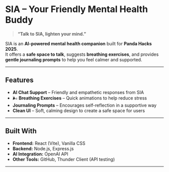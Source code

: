#  SIA – Your Friendly Mental Health Buddy 

> **“Talk to SIA, lighten your mind.”**  

SIA is an **AI-powered mental health companion** built for **Panda Hacks 2025**.  
It offers a **safe space to talk**, suggests **breathing exercises**, and provides **gentle journaling prompts** to help you feel calmer and supported.

---

##  Features
-  **AI Chat Support** – Friendly and empathetic responses from SIA  
- 🌬 **Breathing Exercises** – Quick animations to help reduce stress  
-  **Journaling Prompts** – Encourages self-reflection in a supportive way  
-  **Clean UI** – Soft, calming design to create a safe space for users  

---

##  Built With
- **Frontend:** React (Vite), Vanilla CSS  
- **Backend:** Node.js, Express.js  
- **AI Integration:** OpenAI API  
- **Other Tools:** GitHub, Thunder Client (API testing)

---


